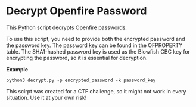 # Decrypt Openfire Password
This Python script decrypts Openfire passwords.

To use this script, you need to provide both the encrypted password and the password key. The password key can be found in the OFPROPERTY table. The SHA1-hashed password key is used as the Blowfish CBC key for encrypting the password, so it is essential for decryption.

**Example**
```
python3 decrypt.py -p encrypted_password -k password_key
```
This scirpt was created for a CTF challenge, so it might not work in every situation. Use it at your own risk!
